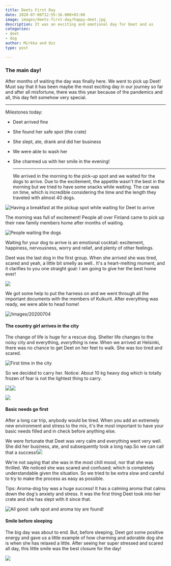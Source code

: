 ```yaml
---
title: Deets First Day
date: 2020-07-06T12:55:16.000+03:00
image: images/deets-first-day/happy-deet.jpg
description: It was an exciting and emotional day for Deet and us
categories:
- deet
- dog
author: Mirkka and Ozz
type: post

---
```

### The main day!

After months of waiting the day was finally here. We went to pick up Deet! Must say that it has been maybe the most exciting day in our journey so far and after all misfortune, there was this year because of the pandemics and all, this day felt somehow very special.

***

Milestones today:

* Deet arrived fine
* She found her safe spot (the crate)
* She slept, ate, drank and did her business
* We were able to wash her
* She charmed us with her smile in the evening!

  ***

  We arrived in the morning to the pick-up spot and we waited for the dogs to arrive. Due to the excitement, the appetite wasn't the best in the morning but we tried to have some snacks while waiting. The car was on time, which is incredible considering the time and the length they traveled with almost 40 dogs. 

![Having a breakfast at the pickup spot while waiting for Deet to arrive](https://app.forestry.io/sites/pqtrwwknkydruw/body-media//images/deets-first-day/mirkka-ozz-waiting.jpg "Breakfast")

The morning was full of excitement! People all over Finland came to pick up their new family members home after months of waiting.

![People waiting the dogs](https://app.forestry.io/sites/pqtrwwknkydruw/body-media//images/20200704_105445.jpg)

Waiting for your dog to arrive is an emotional cocktail: excitement, happiness, nervousness, worry and relief, and plenty of other feelings.

Deet was the last dog in the first group. When she arrived she was tired, scared and yeah, a little bit smelly as well.. It's a heart-melting moment, and it clarifies to you one straight goal: I am going to give her the best home ever!

![](/images/deet-arrive-copy.png)

We got some help to put the harness on and we went through all the important documents with the members of Kulkurit. After everything was ready, we were able to head home!

![/images/20200704](https://app.forestry.io/sites/pqtrwwknkydruw/body-media//images/20200704_120447.jpg)

#### The country girl arrives in the city

The change of life is huge for a rescue dog. Shelter life changes to the noisy city and everything, _everything_ is new. When we arrived at Helsinki, there was no chance to get Deet on her feet to walk. She was too tired and scared.

![First time in the city](/images/whatsapp-image-2020-07-04-at-14-09-15.jpeg)

So we decided to carry her. Notice: About 10 kg heavy dog which is totally frozen of fear is not the lightest thing to carry.

![](/images/whatsapp-image-2020-07-04-at-14-09-14-2.jpeg)![](/images/whatsapp-image-2020-07-04-at-14-08-27.jpeg)

![](/images/carrying-deet.png)

#### Basic needs go first

After a long car trip, anybody would be tired. When you add an extremely new environment and stress to the mix, it's the most important to have your basic needs filled and in check before anything else.

We were fortunate that Deet was very calm and everything went very well. She did her business, ate, and subsequently took a long nap.So we can call that a success!![](/images/summary-deet.png)

We're not saying that she was in the most chill mood, nor that she was thrilled. We noticed she was scared and confused; which is completely understandable given the situation. So we tried to be extra slow and careful to try to make the process as easy as possible.

Tips: Aroma-dog toy was a huge success! It has a calming aroma that calms down the dog's anxiety and stress. It was the first thing Deet took into her crate and she has slept with it since that.

![All good: safe spot and aroma toy are found!](/images/1st-day-deet-and-the-aroma-bunny.jpg "Deet in the crate")

#### Smile before sleeping

The big day was about to end. But, before sleeping, Deet got some positive energy and gave us a little example of how charming and adorable dog she is when she has relaxed a little. After seeing her super stressed and scared all day, this little smile was the best closure for the day!

![](/images/20200705_000800.jpg)